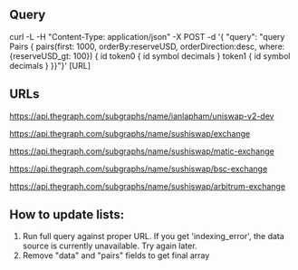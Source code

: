 ## Query

<!-- QUERY ALL PAIRS >$100 USD RESERVES -->

curl -L -H "Content-Type: application/json" -X POST -d '{ "query": "query Pairs { pairs(first: 1000, orderBy:reserveUSD, orderDirection:desc, where: {reserveUSD_gt: 100}) { id token0 { id symbol decimals } token1 { id symbol decimals } }}"}' [URL]

## URLs

<!-- UNISWAP V2 ETH -->

https://api.thegraph.com/subgraphs/name/ianlapham/uniswap-v2-dev

<!-- SUSHISWAP V2 ETH -->

https://api.thegraph.com/subgraphs/name/sushiswap/exchange

<!-- SUSHISWAP V2 POLYGON -->

https://api.thegraph.com/subgraphs/name/sushiswap/matic-exchange

<!-- SUSHISWAP V2 BSC -->

https://api.thegraph.com/subgraphs/name/sushiswap/bsc-exchange

<!-- SUSHISWAP V2 ARBITRUM -->

https://api.thegraph.com/subgraphs/name/sushiswap/arbitrum-exchange

## How to update lists:

1. Run full query against proper URL. If you get 'indexing_error', the data source is currently unavailable. Try again later.
2. Remove "data" and "pairs" fields to get final array
